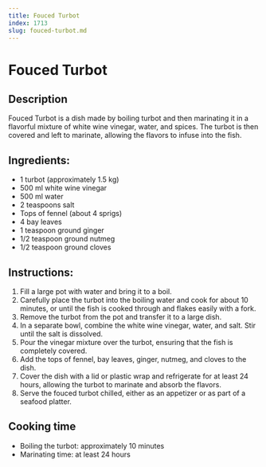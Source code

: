 ```yaml
---
title: Fouced Turbot
index: 1713
slug: fouced-turbot.md
---
```


# Fouced Turbot

## Description
Fouced Turbot is a dish made by boiling turbot and then marinating it in a flavorful mixture of white wine vinegar, water, and spices. The turbot is then covered and left to marinate, allowing the flavors to infuse into the fish.

## Ingredients:
- 1 turbot (approximately 1.5 kg)
- 500 ml white wine vinegar
- 500 ml water
- 2 teaspoons salt
- Tops of fennel (about 4 sprigs)
- 4 bay leaves
- 1 teaspoon ground ginger
- 1/2 teaspoon ground nutmeg
- 1/2 teaspoon ground cloves

## Instructions:
1. Fill a large pot with water and bring it to a boil.
2. Carefully place the turbot into the boiling water and cook for about 10 minutes, or until the fish is cooked through and flakes easily with a fork.
3. Remove the turbot from the pot and transfer it to a large dish.
4. In a separate bowl, combine the white wine vinegar, water, and salt. Stir until the salt is dissolved.
5. Pour the vinegar mixture over the turbot, ensuring that the fish is completely covered.
6. Add the tops of fennel, bay leaves, ginger, nutmeg, and cloves to the dish.
7. Cover the dish with a lid or plastic wrap and refrigerate for at least 24 hours, allowing the turbot to marinate and absorb the flavors.
8. Serve the fouced turbot chilled, either as an appetizer or as part of a seafood platter.

## Cooking time
- Boiling the turbot: approximately 10 minutes
- Marinating time: at least 24 hours